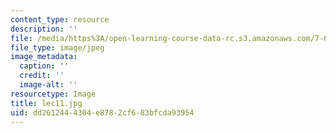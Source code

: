 ```yaml
---
content_type: resource
description: ''
file: /media/https%3A/open-learning-course-data-rc.s3.amazonaws.com/7-014-introductory-biology-spring-2005/dd2612444304e8782cf683bfcda93954_lec11.jpg
file_type: image/jpeg
image_metadata:
  caption: ''
  credit: ''
  image-alt: ''
resourcetype: Image
title: lec11.jpg
uid: dd261244-4304-e878-2cf6-83bfcda93954
---
```

